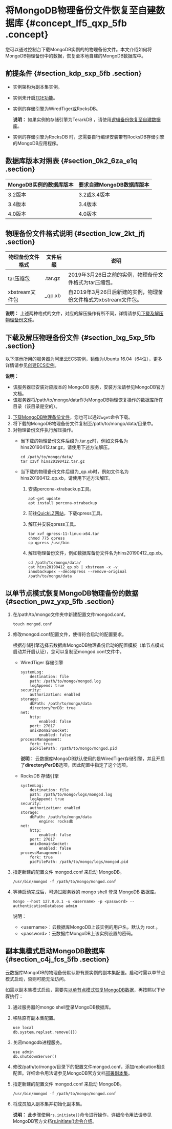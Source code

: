 # 将MongoDB物理备份文件恢复至自建数据库 {#concept_lf5_qxp_5fb .concept}

您可以通过控制台下载MongoDB实例的的物理备份文件。本文介绍如何将MongoDB物理备份中的数据，恢复至本地自建的MongoDB数据库中。

## 前提条件 {#section_kdp_sxp_5fb .section}

-   实例架构为副本集实例。
-   实例未开启[TDE功能](cn.zh-CN/用户指南/数据安全性/设置透明数据加密TDE.md#)。
-   实例的存储引擎为WiredTiger或RocksDB。

    **说明：** 如果实例的存储引擎为TerarkDB ，请使用[逻辑备份恢复至自建数据库](cn.zh-CN/用户指南/数据恢复/逻辑备份恢复至自建数据库.md#)。

-   实例的存储引擎为RocksDB 时，您需要自行编译安装带有RocksDB存储引擎的MongoDB应用程序。

## 数据库版本对照表 {#section_0k2_6za_e1q .section}

|MongoDB实例的数据库版本|要求自建MongoDB数据库版本|
|:--------------|:---------------|
|3.2版本|3.2或3.4版本|
|3.4版本|3.4版本|
|4.0版本|4.0版本|

## 物理备份文件格式说明 {#section_lcw_2kt_jfj .section}

|物理备份文件格式|文件后缀|说明|
|--------|----|--|
|tar压缩包|.tar.gz|2019年3月26日之前的实例，物理备份文件格式为tar压缩包。|
|xbstream文件包|\_qp.xb|自2019年3月26日后新建的实例，物理备份文件格式为xbstream文件包。|

**说明：** 上述两种格式的文件，对应的解压操作有所不同，详情请参见[下载及解压物理备份文件](#section_lxg_5xp_5fb)。

## 下载及解压物理备份文件 {#section_lxg_5xp_5fb .section}

以下演示所用的服务器为阿里云ECS实例，镜像为Ubuntu 16.04（64位），更多详情请参见[创建ECS实例](https://help.aliyun.com/document_detail/25424.html)。

**说明：** 

-   该服务器已安装对应版本的 MongoDB 服务，安装方法请参见MongoDB官方文档。
-   该服务器将/path/to/mongo/data作为MongoDB物理恢复操作的数据库所在目录（该目录是空的）。

1.  [下载MongoDB物理备份文件](cn.zh-CN/用户指南/数据恢复/物理备份恢复至自建数据库/副本集实例下载物理备份.md#)，您也可以通过`wget`命令下载。
2.  将下载的MongoDB物理备份文件复制至/path/to/mongo/data/目录中。
3.  对物理备份文件执行解压操作。
    -   当下载的物理备份文件后缀为.tar.gz时，例如文件名为hins20190412.tar.gz，请使用下述方法解压。

        ``` {#codeblock_486_tut_g8j}
        cd /path/to/mongo/data/
        tar xzvf hins20190412.tar.gz 
        ```

    -   当下载的物理备份文件后缀为\_qp.xb时，例如文件名为hins20190412\_qp.xb，请使用下述方法解压。
        1.  安装percona-xtrabackup工具。

            ``` {#codeblock_59t_ecw_55f}
            apt-get update
            apt install percona-xtrabackup
            ```

        2.  前往[QuickLZ网站](http://www.quicklz.com/)，下载qpress工具。
        3.  解压并安装qpress工具。

            ``` {#codeblock_3si_bwc_uab}
            tar xvf qpress-11-linux-x64.tar
            chmod 775 qpress
            cp qpress /usr/bin
            ```

        4.  解压物理备份文件，例如数据库备份文件名为hins20190412\_qp.xb。

            ``` {#codeblock_mtu_bu6_9om}
            cd /path/to/mongo/data/
            cat hins20190412_qp.xb | xbstream -x -v
            innobackupex --decompress --remove-original /path/to/mongo/data
            ```


## 以单节点模式恢复MongoDB物理备份的数据 {#section_pwz_yxp_5fb .section}

1.  在/path/to/mongo文件夹中新建配置文件mongod.conf。

    ``` {#codeblock_xo6_6wl_sov}
    touch mongod.conf
    ```

2.  修改mongod.conf配置文件，使得符合启动的配置要求。

    根据存储引擎选择云数据库MongoDB物理备份启动的配置模板（单节点模式启动并开启认证），您可以复制至mongod.conf文件中。

    -   WiredTiger 存储引擎

        ``` {#codeblock_3f2_8fb_ci7}
        systemLog:
            destination: file
            path: /path/to/mongo/mongod.log
            logAppend: true
        security:
            authorization: enabled
        storage:
            dbPath: /path/to/mongo/data
            directoryPerDB: true
        net:
            http:
                enabled: false
            port: 27017
            unixDomainSocket:
                enabled: false
        processManagement:
            fork: true
            pidFilePath: /path/to/mongo/mongod.pid
        ```

        **说明：** 云数据库MongoDB默认使用的是WiredTiger存储引擎，并且开启了**directoryPerDB**选项，因此配置中指定了这个选项。

    -   RocksDB 存储引擎

        ``` {#codeblock_3d2_occ_r1b}
        systemLog:
            destination: file
            path: /path/to/mongo/logs/mongod.log
            logAppend: true
        security:
            authorization: enabled​
        storage:
            dbPath: /path/to/mongo/data
                engine: rocksdb
        net:
            http:
                enabled: false
            port: 27017
            unixDomainSocket:
                enabled: false
        processManagement:
            fork: true
            pidFilePath: /path/to/mongo/logs/mongod.pid
        ```

3.  指定新建的配置文件 mongod.conf 来启动 MongoDB。

    ``` {#codeblock_blt_9vy_8zt}
    /usr/bin/mongod -f /path/to/mongo/mongod.conf
    ```

4.  等待启动完成后，可通过服务器的 mongo shell 登录 MongoDB 数据库。

    ``` {#codeblock_o0b_sl3_kst}
    mongo --host 127.0.0.1 -u <username> -p <password> --authenticationDatabase admin
    ```

    说明：

    -   <username\>：云数据库MongoDB上该实例的用户名，默认为 root 。
    -   <password\>：云数据库MongoDB上该实例设置的密码。

## 副本集模式启动MongoDB数据库 {#section_c4j_fcs_5fb .section}

云数据库MongoDB的物理备份默认带有原实例的副本集配置。启动时需以单节点模式启动，否则可能无法访问。

如需以副本集模式启动，需要先[以单节点模式恢复MongoDB数据](#section_pwz_yxp_5fb)，再按照以下步骤执行：

1.  通过服务器的mongo shell登录MongoDB数据库。
2.  移除原有副本集配置。

    ``` {#codeblock_wq1_8ah_3nu}
    use local
    db.system.replset.remove({})
    ```

3.  关闭mongodb进程服务。

    ``` {#codeblock_6ts_5w8_pjl}
    use admin
    db.shutdownServer()                   
    ```

4.  修改/path/to/mongo/目录下的配置文件mongod.conf，添加replication相关配置。详细命令用法请参见MongoDB官方文档[部署副本集](https://docs.mongodb.com/manual/tutorial/deploy-replica-set/index.html)。
5.  指定新建的配置文件 mongod.conf 来启动 MongoDB。

    ``` {#codeblock_nef_p78_vz7}
    /usr/bin/mongod -f /path/to/mongo/mongod.conf
    ```

6.  将成员加入副本集并初始化副本集。

    **说明：** 此步骤使用`rs.initiate()`命令进行操作，详细命令用法请参见MongoDB官方文档[rs.initiate\(\)命令介绍](https://docs.mongodb.com/manual/reference/method/rs.initiate/)。


